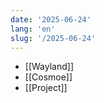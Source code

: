 ```yaml
---
date: '2025-06-24'
lang: 'en'
slug: '/2025-06-24'
---
```


- [[Wayland]]
- [[Cosmoe]]
- [[Project]]
